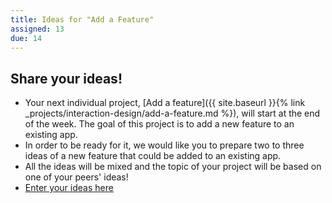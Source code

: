 ```yaml
---
title: Ideas for "Add a Feature"
assigned: 13
due: 14
---
```



Share your ideas!
-----------------

- Your next individual project, [Add a feature]({{ site.baseurl }}{% link _projects/interaction-design/add-a-feature.md %}), will start at the end of the week. The goal of this project is to add a new feature to an existing app.
- In order to be ready for it, we would like you to prepare two to three ideas of a new feature that could be added to an existing app.
- All the ideas will be mixed and the topic of your project will be based on one of your peers' ideas!
- [Enter your ideas here](https://docs.google.com/spreadsheets/d/1dbwYNl2I9EDR5C5mnei2BVdUuPMktJX4tbO_Hx4fdKY/edit#gid=0)
